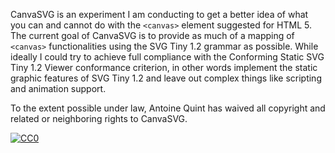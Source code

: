 CanvaSVG is an experiment I am conducting to get a better idea of what you can and cannot do with the `<canvas>` element suggested for HTML 5. The current goal of CanvaSVG is to provide as much of a mapping of `<canvas>` functionalities using the SVG Tiny 1.2 grammar as possible. While ideally I could try to achieve full compliance with the Conforming Static SVG Tiny 1.2 Viewer conformance criterion, in other words implement the static graphic features of SVG Tiny 1.2 and leave out complex things like scripting and animation support.

To the extent possible under law, Antoine Quint has waived all copyright and related or neighboring rights to CanvaSVG.

<a href='http://creativecommons.org/publicdomain/zero/1.0/'><img src='http://i.creativecommons.org/l/zero/1.0/88x31.png' alt='CC0' border='0' /></a>